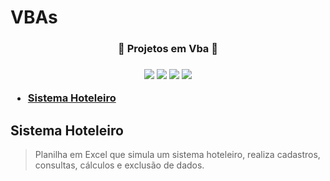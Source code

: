 # VBAs
<h3 align="center">🚀 Projetos em Vba 🚀<h3>
<p align="center">
  <img src="https://img.shields.io/static/v1?label=VBA&message=MsWord&color=blue&style=for-the-badge&logo=microsoftoffice"/>
  <img src="https://img.shields.io/static/v1?label=VBA&message=MsExcel&color=green&style=for-the-badge&logo=microsoftoffice"/>
  <img src="https://img.shields.io/static/v1?label=VBA&message=MsPowerpoint&color=orange&style=for-the-badge&logo=microsoftoffice"/>
  <img src="https://img.shields.io/static/v1?label=VBA&message=Access&color=red&style=for-the-badge&logo=microsoftoffice"/><p> 
  
* [Sistema Hoteleiro](#sistema-hoteleiro)
  
  
  
## Sistema Hoteleiro
> Planilha em Excel que simula um sistema hoteleiro, realiza cadastros, consultas, cálculos e exclusão de dados. 
  
